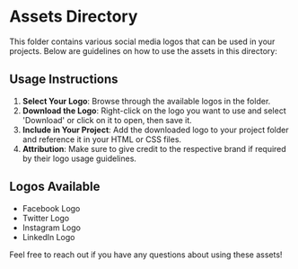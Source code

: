 # Assets Directory

This folder contains various social media logos that can be used in your projects. Below are guidelines on how to use the assets in this directory:

## Usage Instructions

1. **Select Your Logo**: Browse through the available logos in the folder.
2. **Download the Logo**: Right-click on the logo you want to use and select 'Download' or click on it to open, then save it.
3. **Include in Your Project**: Add the downloaded logo to your project folder and reference it in your HTML or CSS files.
4. **Attribution**: Make sure to give credit to the respective brand if required by their logo usage guidelines.

## Logos Available

- Facebook Logo
- Twitter Logo
- Instagram Logo
- LinkedIn Logo

Feel free to reach out if you have any questions about using these assets!